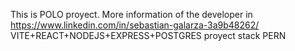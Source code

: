 This is POLO proyect. More information of the developer in https://www.linkedin.com/in/sebastian-galarza-3a9b48262/
VITE+REACT+NODEJS+EXPRESS+POSTGRES proyect stack PERN
